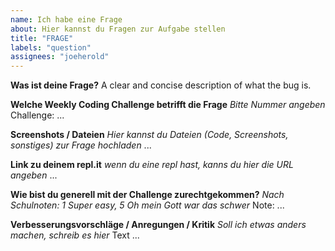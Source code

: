 ```yaml
---
name: Ich habe eine Frage
about: Hier kannst du Fragen zur Aufgabe stellen
title: "FRAGE"
labels: "question"
assignees: "joeherold"
---
```


**Was ist deine Frage?**
A clear and concise description of what the bug is.

**Welche Weekly Coding Challenge betrifft die Frage**
_Bitte Nummer angeben_
Challenge: ...

**Screenshots / Dateien**
_Hier kannst du Dateien (Code, Screenshots, sonstiges) zur Frage hochladen_
...

**Link zu deinem repl.it**
_wenn du eine repl hast, kanns du hier die URL angeben_
...

**Wie bist du generell mit der Challenge zurechtgekommen?**
_Nach Schulnoten: 1 Super easy, 5 Oh mein Gott war das schwer_
Note: ...

**Verbesserungsvorschläge / Anregungen / Kritik**
_Soll ich etwas anders machen, schreib es hier_
Text ...
